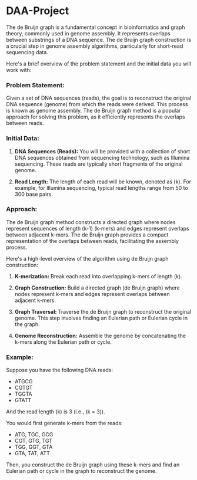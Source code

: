 # DAA-Project
The de Bruijn graph is a fundamental concept in bioinformatics and graph theory, commonly used in genome assembly. It represents overlaps between substrings of a DNA sequence. The de Bruijn graph construction is a crucial step in genome assembly algorithms, particularly for short-read sequencing data.

Here's a brief overview of the problem statement and the initial data you will work with:

### Problem Statement:
Given a set of DNA sequences (reads), the goal is to reconstruct the original DNA sequence (genome) from which the reads were derived. This process is known as genome assembly. The de Bruijn graph method is a popular approach for solving this problem, as it efficiently represents the overlaps between reads.

### Initial Data:
1. **DNA Sequences (Reads):** You will be provided with a collection of short DNA sequences obtained from sequencing technology, such as Illumina sequencing. These reads are typically short fragments of the original genome.
   
2. **Read Length:** The length of each read will be known, denoted as \(k\). For example, for Illumina sequencing, typical read lengths range from 50 to 300 base pairs.

### Approach:
The de Bruijn graph method constructs a directed graph where nodes represent sequences of length \(k-1\) (k-mers) and edges represent overlaps between adjacent k-mers. The de Bruijn graph provides a compact representation of the overlaps between reads, facilitating the assembly process.

Here's a high-level overview of the algorithm using de Bruijn graph construction:

1. **K-merization:** Break each read into overlapping k-mers of length \(k\).
   
2. **Graph Construction:** Build a directed graph (de Bruijn graph) where nodes represent k-mers and edges represent overlaps between adjacent k-mers.

3. **Graph Traversal:** Traverse the de Bruijn graph to reconstruct the original genome. This step involves finding an Eulerian path or Eulerian cycle in the graph.

4. **Genome Reconstruction:** Assemble the genome by concatenating the k-mers along the Eulerian path or cycle.

### Example:
Suppose you have the following DNA reads:
- ATGCG
- CGTGT
- TGGTA
- GTATT

And the read length \(k\) is 3 (i.e., \(k = 3\)). 

You would first generate k-mers from the reads:
- ATG, TGC, GCG
- CGT, GTG, TGT
- TGG, GGT, GTA
- GTA, TAT, ATT

Then, you construct the de Bruijn graph using these k-mers and find an Eulerian path or cycle in the graph to reconstruct the genome.
